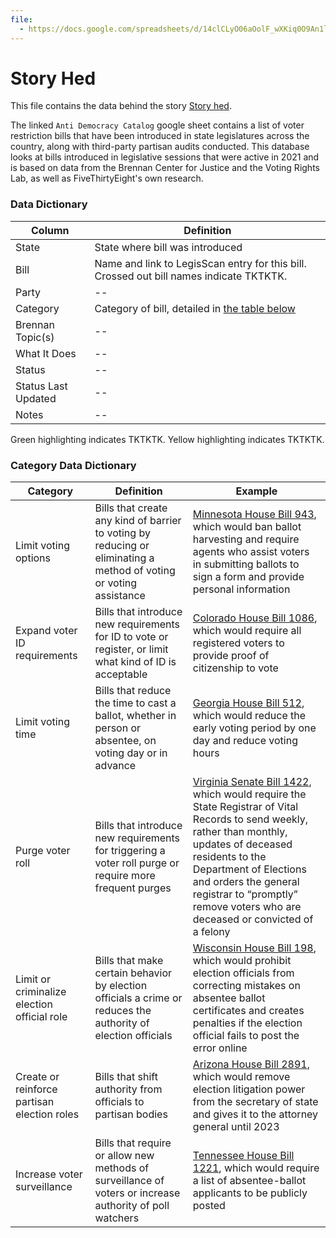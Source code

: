 ```yaml
---
file:
  - https://docs.google.com/spreadsheets/d/14clCLyO06aOolF_wXKiq0O9An1lMMTt6L6WNloQRaCY/edit#gid=1579791122
---
```


# Story Hed

This file contains the data behind the story [Story hed](https://fivethirtyeight.com/).

The linked `Anti Democracy Catalog` google sheet contains a list of voter restriction bills that have been introduced in state legislatures across the country, along with third-party partisan audits conducted. This database looks at bills introduced in legislative sessions that were active in 2021 and is based on data from the Brennan Center for Justice and the Voting Rights Lab, as well as FiveThirtyEight's own research.

### Data Dictionary

Column | Definition
--- | ---
State | State where bill was introduced
Bill | Name and link to LegisScan entry for this bill. Crossed out bill names indicate TKTKTK.
Party | --
Category | Category of bill, detailed in [the table below](#category-data-dictionary)
Brennan Topic(s) | --
What It Does | --
Status | --
Status Last Updated | --
Notes | --

Green highlighting indicates TKTKTK. Yellow highlighting indicates TKTKTK.

### Category Data Dictionary
Category | Definition | Example
--- | --- | ---
Limit voting options | Bills that create any kind of barrier to voting by reducing or eliminating a method of voting or voting assistance | [Minnesota House Bill 943](https://legiscan.com/MN/bill/HF943/2021), which would ban ballot harvesting and require agents who assist voters in submitting ballots to sign a form and provide personal information
Expand voter ID requirements | Bills that introduce new requirements for ID to vote or register, or limit what kind of ID is acceptable | [Colorado House Bill 1086](https://legiscan.com/CO/text/HB1086/id/2294598), which would require all registered voters to provide proof of citizenship to vote
Limit voting time | Bills that reduce the time to cast a ballot, whether in person or absentee, on voting day or in advance | [Georgia House Bill 512](https://legiscan.com/GA/bill/HB512/2021), which would reduce the early voting period by one day and reduce voting hours
Purge voter roll | Bills that introduce new requirements for triggering a voter roll purge or require more frequent purges | [Virginia Senate Bill 1422](https://legiscan.com/VA/bill/SB1422/2021), which would require the State Registrar of Vital Records to send weekly, rather than monthly, updates of deceased residents to the Department of Elections and orders the general registrar to “promptly” remove voters who are deceased or convicted of a felony
Limit or criminalize election official role | Bills that make certain behavior by election officials a crime or reduces the authority of election officials | [Wisconsin House Bill 198](https://legiscan.com/WI/text/AB198/id/2347768), which would prohibit election officials from correcting mistakes on absentee ballot certificates and creates penalties if the election official fails to post the error online
Create or reinforce partisan election roles | Bills that shift authority from officials to partisan bodies | [Arizona House Bill 2891](https://legiscan.com/AZ/bill/HB2891/2021), which would remove election litigation power from the secretary of state and gives it to the attorney general until 2023
Increase voter surveillance | Bills that require or allow new methods of surveillance of voters or increase authority of poll watchers | [Tennessee House Bill 1221](https://legiscan.com/TN/bill/HB1221/2021), which would require a list of absentee-ballot applicants to be publicly posted
